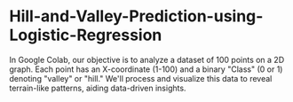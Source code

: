 # Hill-and-Valley-Prediction-using-Logistic-Regression
In Google Colab, our objective is to analyze a dataset of 100 points on a 2D graph. Each point has an X-coordinate (1-100) and a binary "Class" (0 or 1) denoting "valley" or "hill." We'll process and visualize this data to reveal terrain-like patterns, aiding data-driven insights.
